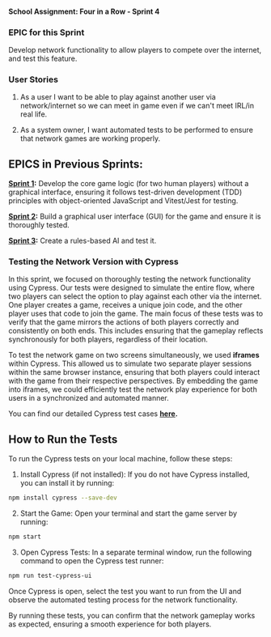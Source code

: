 #### School Assignment: Four in a Row - Sprint 4
### EPIC for this Sprint
Develop network functionality to allow players to compete over the internet, and test this feature.

### User Stories
1. As a user I want to be able to play against another user via network/internet so we can meet in game even if we can't meet IRL/in real life.

2. As a system owner, I want automated tests to be performed to ensure that network games are working properly.

## EPICS in Previous Sprints:

**[Sprint 1](https://github.com/YevShch/Fyra-i-rad-/tree/dev-SPRINT1):** Develop the core game logic (for two human players) without a graphical interface, ensuring it follows test-driven development (TDD) principles with object-oriented JavaScript and Vitest/Jest for testing.

**[Sprint 2](https://github.com/YevShch/Fyra-i-rad-/tree/dev-GUI-Sprint-2):** Build a graphical user interface (GUI) for the game and ensure it is thoroughly tested.


**[Sprint 3](https://github.com/YevShch/Fyra-i-rad-/tree/dev-AI-Sprint3):** Create a rules-based AI and test it.

### Testing the Network Version with Cypress
In this sprint, we focused on thoroughly testing the network functionality using Cypress. 
Our tests were designed to simulate the entire flow, where two players can select the option to play against each other via the internet. One player creates a game, receives a unique join code, and the other player uses that code to join the game. The main focus of these tests was to verify that the game mirrors the actions of both players correctly and consistently on both ends. This includes ensuring that the gameplay reflects synchronously for both players, regardless of their location.

To test the network game on two screens simultaneously, we used **iframes** within Cypress. This allowed us to simulate two separate player sessions within the same browser instance, ensuring that both players could interact with the game from their respective perspectives. By embedding the game into iframes, we could efficiently test the network play experience for both users in a synchronized and automated manner.

You can find our detailed Cypress test cases **[here](https://github.com/YevShch/Fyra-i-rad-/tree/dev-Network-Sprint4/specs).**

## How to Run the Tests
To run the Cypress tests on your local machine, follow these steps:

1. Install Cypress (if not installed): If you do not have Cypress installed, you can install it by running:

```bash
npm install cypress --save-dev
```
2. Start the Game: Open your terminal and start the game server by running:

```bash
npm start
```
3. Open Cypress Tests: In a separate terminal window, run the following command to open the Cypress test runner:

```bash
npm run test-cypress-ui
```

Once Cypress is open, select the test you want to run from the UI and observe the automated testing process for the network functionality.

By running these tests, you can confirm that the network gameplay works as expected, ensuring a smooth experience for both players.
